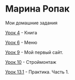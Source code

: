 

# Марина Ропак
Мои домашние задания

[Урок 4](MarinaRopak.github.io/lesson_4/ "Моя готовая домашка") - Книга 

[Урок 6](MarinaRopak.github.io/lesson_6/ "Моя готовая домашка") - Меню

[Урок 9](MarinaRopak.github.io/lesson_12/ "Моя готовая домашка") - Мой первый сайт. 

[Урок 10](MarinaRopak.github.io/lesson_11/ "Моя готовая домашка") - Строймонтаж 

[Урок 13.1](MarinaRopak.github.io/lesson_13_1/src/ "Моя готовая домашка") - Практика. Часть 1.


